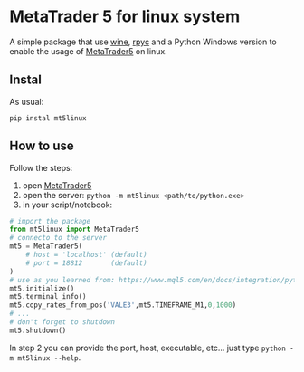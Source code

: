 # MetaTrader 5 for linux system

A simple package that use [wine](https://www.winehq.org), [rpyc](https://github.com/tomerfiliba-org/rpyc) and a Python Windows version to enable the usage of [MetaTrader5](https://pypi.org/project/MetaTrader5) on linux.

## Instal

As usual:

```
pip instal mt5linux
```

## How to use

Follow the steps:

1. open [MetaTrader5](https://www.metatrader5.com)
2. open the server: `python -m mt5linux <path/to/python.exe>`
3. in your script/notebook:
```python
# import the package
from mt5linux import MetaTrader5
# connecto to the server
mt5 = MetaTrader5(
    # host = 'localhost' (default)
    # port = 18812       (default)
) 
# use as you learned from: https://www.mql5.com/en/docs/integration/python_metatrader5/
mt5.initialize()
mt5.terminal_info()
mt5.copy_rates_from_pos('VALE3',mt5.TIMEFRAME_M1,0,1000)
# ...
# don't forget to shutdown
mt5.shutdown()
```

In step 2 you can provide the port, host, executable, etc... just type `python -m mt5linux --help`.
